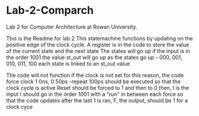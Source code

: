 # Lab-2-Comparch
Lab 2 for Computer Architecture at Rowan University. 

This is the Readme for lab 2
This statemachine functions by updating on the positive edge of the clock cycle.
A register is in the code to store the value of the current state and the next state
The states will go up if the input is in the order 1001
the value st_out will go up as the states go up - 000, 001, 010, 011, 100
each state is linked to an st_out value

The code will not function if the clock is not set
for this reason, the code force clock 1 0ns, 0 50ps -repeat 100ps should be executed so that the clock cycle is active
Reset should be forced to 1 and then to 0
then, I is the input
I should go in the order 1001 with a "run" in between each force so that the code updates
after the last 1 is ran, F, the output, should be 1 for a clock cyce
